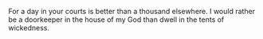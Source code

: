 For a day in your courts is better than a thousand elsewhere. I would rather be a doorkeeper in the house of my God than dwell in the tents of wickedness.
